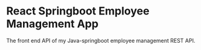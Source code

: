 # React Springboot Employee Management App

The front end API of my Java-springboot employee management REST API.
